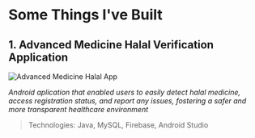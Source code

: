 # Some Things I've Built 

## 1. Advanced Medicine Halal Verification Application 

![Advanced Medicine Halal App](https://placebear.com/300/300)
 
*Android aplication that enabled users to easily detect halal medicine, access registration status, and report any issues, fostering a safer and more transparent healthcare environment*
> Technologies: Java, MySQL, Firebase, Android Studio
